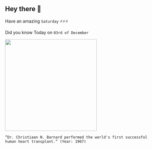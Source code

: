 ## Hey there 👋
Have an amazing `Saturday` ⚡⚡⚡

Did you know Today on `03rd of December`
 
 [<img src="https://live.staticflickr.com/687/21185257512_ae05cfbbd8_c.jpg" width="300" />](https://www.ncbi.nlm.nih.gov/pmc/articles/PMC4200566/) 
 ```
“Dr. Christiaan N. Barnard performed the world's first successful human heart transplant.” (Year: 1967)
```
